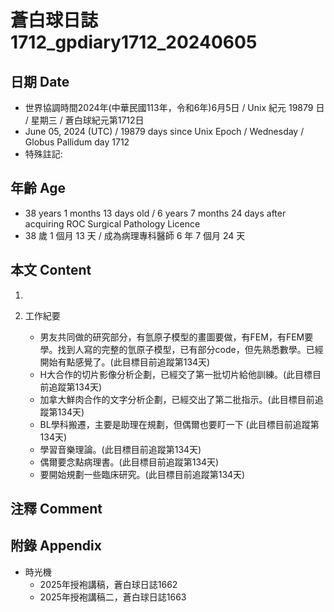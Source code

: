 [_metadata_:encoding]: - "utf-8"
[_metadata_:language]: - "zh-Hant-TW"
[_metadata_:fileformat]: - "markdown"
[_metadata_:MIME_type]: - "text/plain"
[_metadata_:markdown_version]: - "commonmark version 0.30"
[_metadata_:markdown_spec]: - "https://spec.commonmark.org/0.30/"

# 蒼白球日誌1712_gpdiary1712_20240605 #

## 日期 Date ##

* 世界協調時間2024年(中華民國113年，令和6年)6月5日 / Unix 紀元 19879 日 / 星期三 / 蒼白球紀元第1712日
* June 05, 2024 (UTC) / 19879 days since Unix Epoch / Wednesday / Globus Pallidum day 1712
* 特殊註記:

## 年齡 Age ##

* 38 years 1 months 13 days old / 6 years 7 months 24 days after acquiring ROC Surgical Pathology Licence
* 38 歲 1 個月 13 天 / 成為病理專科醫師 6 年 7 個月 24 天

## 本文 Content ##

1. 

2. 工作紀要

    - 男友共同做的研究部分，有氫原子模型的畫圖要做，有FEM，有FEM要學。找到人寫的完整的氫原子模型，已有部分code，但先熟悉數學。已經開始有點感覺了。(此目標目前追蹤第134天)
    - H大合作的切片影像分析企劃，已經交了第一批切片給他訓練。(此目標目前追蹤第134天)
    - 加拿大鮮肉合作的文字分析企劃，已經交出了第二批指示。(此目標目前追蹤第134天)
    - BL學科搬遷，主要是助理在規劃，但偶爾也要盯一下 (此目標目前追蹤第134天)
    - 學習音樂理論。(此目標目前追蹤第134天)
    - 偶爾要念點病理書。(此目標目前追蹤第134天)
    - 要開始規劃一些臨床研究。(此目標目前追蹤第134天)

## 注釋 Comment ##


## 附錄 Appendix ##

* 時光機
    - 2025年授袍講稿，蒼白球日誌1662
    - 2025年授袍講稿二，蒼白球日誌1663
